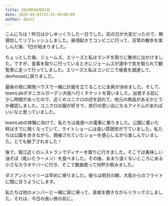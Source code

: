 ```yaml
---
title: 2024年04月01日
date: 2024-04-01T13:31:30+09:00
author: dbut2
---
```

こんにちは！昨日は少しゆっくりした一日でした。前の日が大変だったので、朝寝坊してリフレッシュしました。昼頃起きてコンビニに行って、日常の散歩を楽しんだ後、1日が始まりました。

ちょっとした後、ジェームズ、エリーズと私はランチを取りに散歩に出かけました。ですが、食事を取りに行っているときにジェームズが道中で気を取られて観覧車に走って行ってしました。エリーズと私はコンビニで昼食を調達して、devhouseに戻りました。

最後の夜に開発ハウスで一緒に計画を立てることに全員が決めました。そして、teamLabボタニカルガーデン大阪へ行くチケットを買いました。出発する前に少し時間があったので、近くのユニクロの店を訪れて、地元の商品があるかどうか確認しました。ユニクロの服が好きで、旅行の思い出になるアイテムがあればいいなと思っていました。

teamLabの体験に向けて、私たちは長居への電車に乗りました。公園に着いた時はすでに暗くなっていて、ライトショーには良い雰囲気がでていました。私たちは公園を歩きながら、開催されていたショーを感心しながら楽しんでいました。とても魅了されました！

後で、堀江近くのレストランでディナーを取りに行きました。そこでは美味しい油そば（乾いたラーメン）を食べました。その後、あまり遠くないところにある小さなカラオケバーに行き、そこで数曲歌って何杯か飲みました。

ダミアンとベイリーは早めに帰りました。彼らは明日の朝、大阪からのフライトに間に合うようにします。

私たちは他のメンバーと一緒に家に帰って、音楽を聴きながらリラックスしました。それは、今日の長い旅の前に。